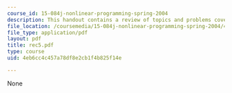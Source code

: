 ```yaml
---
course_id: 15-084j-nonlinear-programming-spring-2004
description: This handout contains a review of topics and problems covered in class.
file_location: /coursemedia/15-084j-nonlinear-programming-spring-2004/4eb6cc4c457a78df8e2cb1f4b825f14e_rec5.pdf
file_type: application/pdf
layout: pdf
title: rec5.pdf
type: course
uid: 4eb6cc4c457a78df8e2cb1f4b825f14e

---
```

None